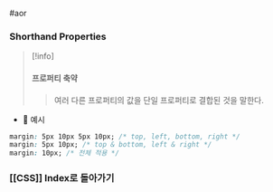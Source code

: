 #aor 
### Shorthand Properties
>[!info]
>#### 프로퍼티 축약
>
>>여러 다른 프로퍼티의 값을 단일 프로퍼티로 결합된 것을 말한다.

- 📝 예시  
```css  
margin: 5px 10px 5px 10px; /* top, left, bottom, right */  
margin: 5px 10px; /* top & bottom, left & right */  
margin: 10px; /* 전체 적용 */  
```  
### [[CSS]] Index로 돌아가기